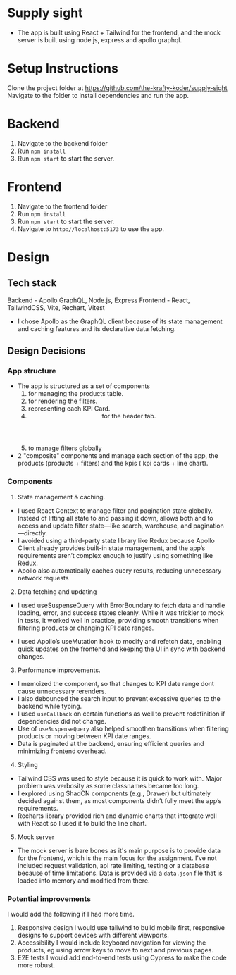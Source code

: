 # Supply sight

- The app is built using React + Tailwind for the frontend, and the mock server is built using node.js, express and apollo graphql.

# Setup Instructions

Clone the project folder at https://github.com/the-krafty-koder/supply-sight
Navigate to the folder to install dependencies and run the app.

# Backend

1. Navigate to the backend folder
2. Run `npm install`
3. Run `npm start` to start the server.

# Frontend

1. Navigate to the frontend folder
2. Run `npm install`
3. Run `npm start` to start the server.
4. Navigate to `http://localhost:5173` to use the app.

# Design

## Tech stack

Backend - Apollo GraphQL, Node.js, Express
Frontend - React, TailwindCSS, Vite, Rechart, Vitest

- I chose Apollo as the GraphQL client because of its state management and caching features and its declarative data fetching.

## Design Decisions

### App structure

- The app is structured as a set of components
  1. <Products /> for managing the products table.
  2. <Filter/> for rendering the filters.
  3. <KPICard /> representing each KPI Card.
  4. <Header> for the header tab.
  5. <FiltersContext> to manage filters globally
- 2 "composite" components <ProductsSegment> and <KPISegment> manage each section of the app, the products (products + filters) and the kpis ( kpi cards + line chart).

### Components

1. State management & caching.

- I used React Context to manage filter and pagination state globally. Instead of lifting all state to <App /> and passing it down, <FiltersContext /> allows both <Products /> and <Filters /> to access and update filter state—like search, warehouse, and pagination—directly.
- I avoided using a third-party state library like Redux because Apollo Client already provides built-in state management, and the app’s requirements aren’t complex enough to justify using something like Redux.
- Apollo also automatically caches query results, reducing unnecessary network requests

2. Data fetching and updating

- I used useSuspenseQuery with ErrorBoundary to fetch data and handle loading, error, and success states cleanly. While it was trickier to mock in tests, it worked well in practice, providing smooth transitions when filtering products or changing KPI date ranges.

- I used Apollo’s useMutation hook to modify and refetch data, enabling quick updates on the frontend and keeping the UI in sync with backend changes.

3. Performance improvements.

- I memoized the <ProductsSegment> component, so that changes to KPI date range dont cause unnecessary rerenders.
- I also debounced the search input to prevent excessive queries to the backend while typing.
- I used `useCallback` on certain functions as well to prevent redefinition if dependencies did not change.
- Use of `useSuspenseQuery` also helped smoothen transitions when filtering products or moving between KPI date ranges.
- Data is paginated at the backend, ensuring efficient queries and minimizing frontend overhead.

4. Styling

- Tailwind CSS was used to style because it is quick to work with. Major problem was verbosity as some classnames became too long.
- I explored using ShadCN components (e.g., Drawer) but ultimately decided against them, as most components didn’t fully meet the app’s requirements.
- Recharts library provided rich and dynamic charts that integrate well with React so I used it to build the line chart.

5. Mock server

- The mock server is bare bones as it's main purpose is to provide data for the frontend, which is the main focus for the assignment. I've not included request validation, api rate limiting, testing or a database because of time limitations. Data is provided via a `data.json` file that is loaded into memory and modified from there.

### Potential improvements

I would add the following if I had more time.

1. Responsive design
   I would use tailwind to build mobile first, responsive designs to support devices with different viewports.
2. Accessibility
   I would include keyboard navigation for viewing the products, eg using arrow keys to move to next and previous pages.
3. E2E tests
   I would add end-to-end tests using Cypress to make the code more robust.
